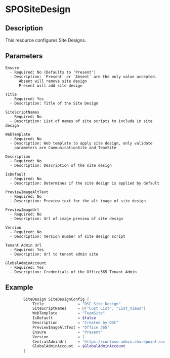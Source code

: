 # SPOSiteDesign

## Description

This resource configures Site Designs.

## Parameters

    Ensure
      - Required: No (Defaults to 'Present')
      - Description: `Present` or `Absent` are the only value accepted.
          Absent will remove site design
          Present will add site design

    Title
      - Required: Yes
      - Description: Title of the Site Design

    SiteScriptNames
      - Required: No
      - Description: List of names of site scripts to include in site design

    WebTemplate
      - Required: No
      - Description: Web template to apply site design, only validate
        parameters are CommunicationSite and TeamSite

    Description
      - Required: No
      - Description: Description of the site design

    IsDefault
      - Required: No
      - Description: Determines if the site design is applied by default

    PreviewImageAltText
      - Required: No
      - Description: Preview text for the alt image of site design

    PreviewImageUrl
      - Required: No
      - Description: Url of image preview of site design

    Version
      - Required: No
      - Description: Version number of site design script

    Tenant Admin Url
      - Required: Yes
      - Description: Url to tenant admin site

    GlobalAdminAccount
      - Required: Yes
      - Description: Credentials of the Office365 Tenant Admin

## Example

```PowerShell
        SiteDesign SiteDesignConfig {
            Title               = "DSC Site Design"
            SiteScriptNames     = @("Cust List", "List_Views")
            WebTemplate         = "TeamSite"
            IsDefault           = $false
            Description         = "Created by DSC"
            PreviewImageAltText = "Office 365"
            Ensure              = "Present"
            Version             = 1
            CentralAdminUrl     = 'https://contoso-admin.sharepoint.com'
            GlobalAdminAccount  = $GlobalAdminAccount
        }
```

